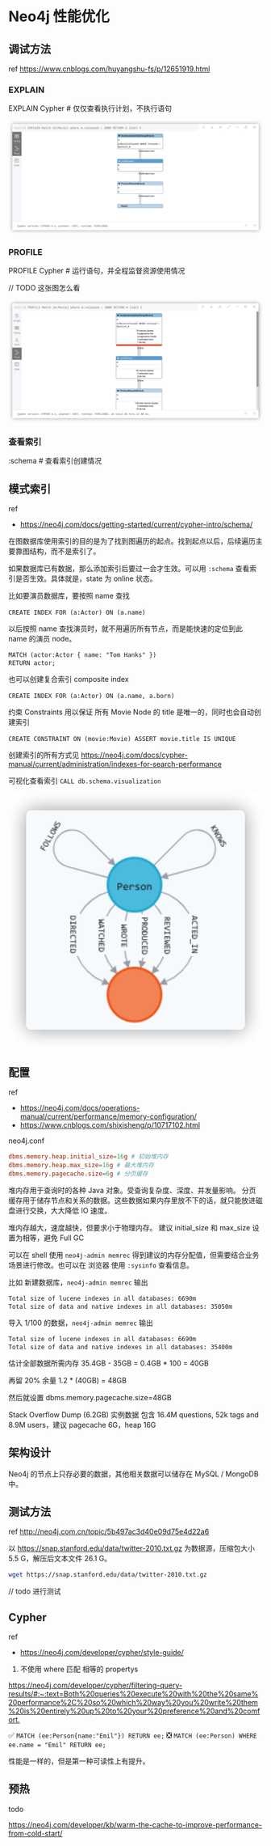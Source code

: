 # Neo4j 性能优化

## 调试方法

ref <https://www.cnblogs.com/huyangshu-fs/p/12651919.html>

### EXPLAIN

EXPLAIN Cypher # 仅仅查看执行计划，不执行语句

![neo4j-explain](images/neo4j-explain.png)

### PROFILE

PROFILE Cypher # 运行语句，并全程监督资源使用情况

// TODO 这张图怎么看

![profile](images/neo4j-profile.png)

### 查看索引

:schema # 查看索引创建情况

## 模式索引

ref

- <https://neo4j.com/docs/getting-started/current/cypher-intro/schema/>

在图数据库使用索引的目的是为了找到图遍历的起点。找到起点以后，后续遍历主要靠图结构，而不是索引了。

如果数据库已有数据，那么添加索引后要过一会才生效。可以用 `:schema` 查看索引是否生效。具体就是，state 为 online 状态。

比如要演员数据库，要按照 name 查找

`CREATE INDEX FOR (a:Actor) ON (a.name)`

以后按照 name 查找演员时，就不用遍历所有节点，而是能快速的定位到此 name 的演员 node。

```cypher
MATCH (actor:Actor { name: "Tom Hanks" })
RETURN actor;
```

也可以创建复合索引 composite index

`CREATE INDEX FOR (a:Actor) ON (a.name, a.born)`

约束 Constraints 用以保证 所有 Movie Node 的 title 是唯一的，同时也会自动创建索引

`CREATE CONSTRAINT ON (movie:Movie) ASSERT movie.title IS UNIQUE`

创建索引的所有方式见 <https://neo4j.com/docs/cypher-manual/current/administration/indexes-for-search-performance>

可视化查看索引 `CALL db.schema.visualization`

![index](images/neo4j-index.png)

## 配置

ref

- <https://neo4j.com/docs/operations-manual/current/performance/memory-configuration/>
- <https://www.cnblogs.com/shixisheng/p/10717102.html>

neo4j.conf

```conf
dbms.memory.heap.initial_size=16g # 初始堆内存
dbms.memory.heap.max_size=16g # 最大堆内存
dbms.memory.pagecache.size=6g # 分页缓存
```

堆内存用于查询时的各种 Java 对象。受查询复杂度、深度、并发量影响。
分页缓存用于储存节点和关系的数据。这些数据如果内存里放不下的话，就只能放进磁盘进行交换，大大降低 IO 速度。

堆内存越大，速度越快，但要求小于物理内存。
建议 initial_size 和 max_size 设置为相等，避免 Full GC

可以在 shell 使用 `neo4j-admin memrec` 得到建议的内存分配值，但需要结合业务场景进行修改。也可以在 浏览器 使用 `:sysinfo` 查看信息。

比如 新建数据库，`neo4j-admin memrec` 输出

```text
Total size of lucene indexes in all databases: 6690m
Total size of data and native indexes in all databases: 35050m
```

导入 1/100 的数据，`neo4j-admin memrec` 输出

```text
Total size of lucene indexes in all databases: 6690m
Total size of data and native indexes in all databases: 35400m
```

估计全部数据所需内存 35.4GB - 35GB = 0.4GB * 100 = 40GB

再留 20% 余量 1.2 * (40GB) = 48GB

然后就设置 dbms.memory.pagecache.size=48GB

Stack Overflow Dump (6.2GB) 实例数据 包含 16.4M questions, 52k tags and 8.9M users，建议 pagecache 6G，heap 16G

## 架构设计

Neo4j 的节点上只存必要的数据，其他相关数据可以储存在 MySQL / MongoDB 中。

## 测试方法

ref <http://neo4j.com.cn/topic/5b497ac3d40e09d75e4d22a6>

以 <https://snap.stanford.edu/data/twitter-2010.txt.gz> 为数据源，压缩包大小 5.5 G，解压后文本文件 26.1 G。

```sh
wget https://snap.stanford.edu/data/twitter-2010.txt.gz

```

// todo 进行测试

## Cypher

ref

- <https://neo4j.com/developer/cypher/style-guide/>

1. 不使用 where 匹配 相等的 propertys

<https://neo4j.com/developer/cypher/filtering-query-results/#:~:text=Both%20queries%20execute%20with%20the%20same%20performance%2C%20so%20which%20way%20you%20write%20them%20is%20entirely%20up%20to%20your%20preference%20and%20comfort.>

✅ `MATCH (ee:Person{name:"Emil"}) RETURN ee;`
❎ `MATCH (ee:Person) WHERE ee.name = "Emil" RETURN ee;`

性能是一样的，但是第一种可读性上有提升。

## 预热

todo

<https://neo4j.com/developer/kb/warm-the-cache-to-improve-performance-from-cold-start/>
